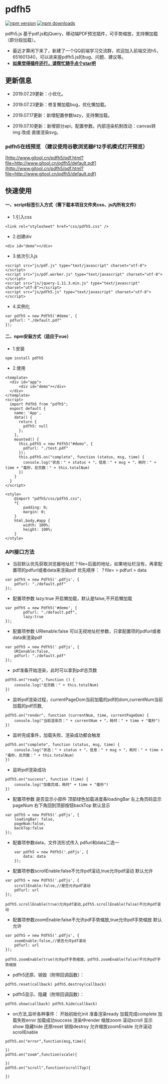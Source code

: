# pdfh5

[![npm version](https://img.shields.io/npm/v/pdfh5.svg)](https://www.npmjs.com/package/pdfh5)
[![npm downloads](https://img.shields.io/npm/dt/pdfh5.svg)](https://www.npmjs.com/package/pdfh5)

pdfh5.js 基于pdf.js和jQuery，移动端PDF预览插件，可手势缩放，支持懒加载（即分段加载）。
- 最近才算闲下来了，新建了一个QQ前端学习交流群，欢迎加入前端交流h5，651601340，可以进来提pdfh5.js的bug、问题、建议等。
- [**如果觉得插件还行，请帮忙随手点个star吧**](https://github.com/gjTool/pdfh5)

## 更新信息
- 2019.07.29更新：小优化。

- 2019.07.23更新：修复懒加载bug，优化懒加载。

- 2019.07.17更新：新增配置参数lazy，支持懒加载。

- 2019.07.10更新：新增部分api，配置参数。内部渲染机制改动：canvas转img 改成 直接渲染svg。

### pdfh5在线预览 （建议使用谷歌浏览器F12手机模式打开预览）
[http://www.gjtool.cn/pdfh5/pdf.html?file=http://www.gjtool.cn/pdfh5/default.pdf](http://www.gjtool.cn/pdfh5/pdf.html?file=http://www.gjtool.cn/pdfh5/default.pdf)  

## 快速使用

#### 一、script标签引入方式（需下载本项目文件夹css、js内所有文件）

- 	1.引入css   

```
<link rel="stylesheet" href="css/pdfh5.css" />
```

- 	2.创建div  

```
<div id="demo"></div>
```

- 	3.依次引入js   

```
<script src="js/pdf.js" type="text/javascript" charset="utf-8"></script>
<script src="js/pdf.worker.js" type="text/javascript" charset="utf-8"></script>
<script src="js/jquery-1.11.3.min.js" type="text/javascript" charset="utf-8"></script>
<script src="js/pdfh5.js" type="text/javascript" charset="utf-8"></script>
```

- 	4.实例化

```
var pdfh5 = new Pdfh5('#demo', {
  pdfurl: "./default.pdf"
});
```

####  二、npm安装方式（适应于vue）

- 	1.安装

```
npm install pdfh5
```
- 	2.使用

```
<template>
  <div id="app">
	  <div id="demo"></div>
  </div>
</template>
<script>
  import Pdfh5 from "pdfh5";
  export default {
    name: 'App',
	data() {
	  return {
	    pdfh5: null
	  };
	},
	mounted() {
	  this.pdfh5 = new Pdfh5("#demo", {
		pdfurl: "./test.pdf" 
	  });
	  this.pdfh5.on("complete", function (status, msg, time) {
		console.log("状态：" + status + "，信息：" + msg + "，耗时：" + time + "毫秒，总页数：" + this.totalNum)
	  })
	}
  }
</script>

<style>
	@import "pdfh5/css/pdfh5.css";
	*{
		padding: 0;
		margin: 0;
	}
	html,body,#app {
		width: 100%;
		height: 100%;
	}
</style>
```

### API接口方法

- 	当前默认优先获取浏览器地址栏？file=后面的地址，如果地址栏没有，再拿配置项的pdfurl或者data来渲染pdf
	优先顺序：  ？file= > pdfurl > data

```
var pdfh5 = new Pdfh5('.pdfjs', {
	pdfurl: "./default.pdf"
});
```

- 	配置项参数 lazy:true 开启懒加载，默认是false,不开启懒加载

```
var pdfh5 = new Pdfh5('#demo', {
		pdfurl: "./default.pdf",
		lazy:true 
});
```

- 	配置项参数 URIenable:false 可以无视地址栏参数，只拿配置项的pdfurl或者data来渲染pdf

```
var pdfh5 = new Pdfh5('.pdfjs', {
	URIenable:false,
	pdfurl: "./default.pdf"
});
```

- 	pdf准备开始渲染，此时可以拿到pdf总页数

```
pdfh5.on("ready", function () {
	console.log("总页数：" + this.totalNum)
})
```

- 	监听pdf渲染过程，currentPageDom当前加载的pdf的dom,currentNum当前加载的pdf页数,

```
pdfh5.on("render", function (currentNum, time, currentPageDom) {
	console.log("当前渲染页：" + currentNum + "，耗时：" + time + "毫秒")
})
```

- 	监听完成事件，加载失败、渲染成功都会触发

```
pdfh5.on("complete", function (status, msg, time) {
	console.log("状态：" + status + "，信息：" + msg + "，耗时：" + time + "毫秒，总页数：" + this.totalNum)
})
```

- 	监听pdf渲染成功

```
pdfh5.on("success", function (time) {
	console.log("加载完成，耗时" + time + "毫秒")
})
```

- 	配置项参数 是否显示小部件 顶部绿色加载进度条loadingBar 左上角页码显示pageNum 右下角回到顶部按钮backTop  默认显示

```
var pdfh5 = new Pdfh5('.pdfjs', {
	loadingBar: false,
	pageNum:false,
	backTop:false
});
```

- 	配置项参数data，文件流形式传入  pdfurl和data二选一

```
	var pdfh5 = new Pdfh5('.pdfjs', {
		data: data
	});
```

- 	配置项参数scrollEnable:false不允许pdf滚动,true允许pdf滚动  默认允许

```
var pdfh5 = new Pdfh5('.pdfjs', {
	scrollEnable:false,//是否允许pdf滚动
	pdfurl: url
});
```

```
pdfh5.scrollEnable(true)允许pdf滚动,pdfh5.scrollEnable(false)不允许pdf滚动
```

- 	配置项参数zoomEnable:false不允许pdf手势缩放,true允许pdf手势缩放  默认允许

```
var pdfh5 = new Pdfh5('.pdfjs', {
	zoomEnable:false,//是否允许pdf滚动
	pdfurl: url
});
```
```
pdfh5.zoomEnable(true)允许pdf手势缩放，pdfh5.zoomEnable(false)不允许pdf手势缩放
```
- 	pdfh5还原、销毁（附带回调函数）：   

```
pdfh5.reset(callback) pdfh5.destroy(callback)
```

- 	pdfh5显示、隐藏（附带回调函数）：  

``` 
pdfh5.show(callback) pdfh5.hide(callback) 
```

- 	on方法,监听各种事件： 开始初始化init 准备渲染ready 加载完成complete 加载失败error 加载成功success 渲染中render
	缩放zoom   滚动scroll 显示show  隐藏hide 还原reset 销毁destroy  允许缩放zoomEnable 允许滚动scrollEnable

```	
pdfh5.on("error",function(msg,time){
		
})
pdfh5.on("zoom",function(scale){
	
})
pdfh5.on("scroll",function(scrollTop){
	
})
```

	
